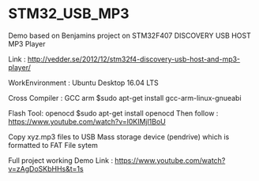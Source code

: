 # STM32_USB_MP3
Demo based on Benjamins project on STM32F407 DISCOVERY USB HOST MP3 Player

Link : http://vedder.se/2012/12/stm32f4-discovery-usb-host-and-mp3-player/

WorkEnvironment : Ubuntu Desktop 16.04 LTS

Cross Compiler : GCC arm
$sudo apt-get install gcc-arm-linux-gnueabi

Flash Tool: openocd
$sudo apt-get install openocd
Then follow : https://www.youtube.com/watch?v=l0KIMjl1BoU

Copy xyz.mp3 files to USB Mass storage device (pendrive) which is formatted to FAT File sytem 

Full project working Demo
Link : https://www.youtube.com/watch?v=zAgDoSKbHHs&t=1s
